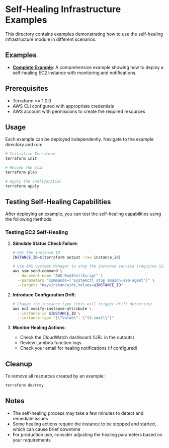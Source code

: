 # Self-Healing Infrastructure Examples

This directory contains examples demonstrating how to use the self-healing infrastructure module in different scenarios.

## Examples

- **[Complete Example](./complete/)**: A comprehensive example showing how to deploy a self-healing EC2 instance with monitoring and notifications.

## Prerequisites

- Terraform >= 1.0.0
- AWS CLI configured with appropriate credentials
- AWS account with permissions to create the required resources

## Usage

Each example can be deployed independently. Navigate to the example directory and run:

```bash
# Initialize Terraform
terraform init

# Review the plan
terraform plan

# Apply the configuration
terraform apply
```

## Testing Self-Healing Capabilities

After deploying an example, you can test the self-healing capabilities using the following methods:

### Testing EC2 Self-Healing

1. **Simulate Status Check Failure**:
   ```bash
   # Get the instance ID
   INSTANCE_ID=$(terraform output -raw instance_id)
   
   # Use AWS Systems Manager to stop the instance service (requires SSM agent)
   aws ssm send-command \
     --document-name "AWS-RunShellScript" \
     --parameters "commands=['systemctl stop amazon-ssm-agent']" \
     --targets "Key=instanceids,Values=$INSTANCE_ID"
   ```

2. **Introduce Configuration Drift**:
   ```bash
   # Change the instance type (this will trigger drift detection)
   aws ec2 modify-instance-attribute \
     --instance-id $INSTANCE_ID \
     --instance-type "{\"Value\": \"t3.small\"}"
   ```

3. **Monitor Healing Actions**:
   - Check the CloudWatch dashboard (URL in the outputs)
   - Review Lambda function logs
   - Check your email for healing notifications (if configured)

## Cleanup

To remove all resources created by an example:

```bash
terraform destroy
```

## Notes

- The self-healing process may take a few minutes to detect and remediate issues
- Some healing actions require the instance to be stopped and started, which can cause brief downtime
- For production use, consider adjusting the healing parameters based on your requirements
